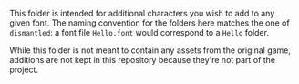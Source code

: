 This folder is intended for additional characters you wish to add to any given font. The naming convention for the folders here matches the one of `dismantled`: a font file `Hello.font` would correspond to a `Hello` folder.

While this folder is not meant to contain any assets from the original game, additions are not kept in this repository because they're not part of the project.
